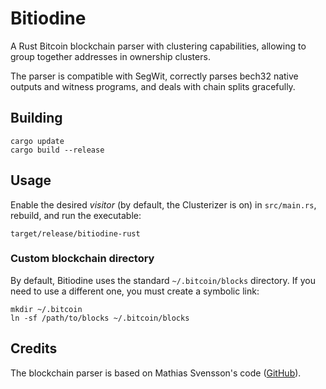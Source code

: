 # Bitiodine
A Rust Bitcoin blockchain parser with clustering capabilities, allowing to group together addresses in ownership clusters.

The parser is compatible with SegWit, correctly parses bech32 native outputs and witness programs, and deals with chain splits gracefully.

## Building

```
cargo update
cargo build --release
```

## Usage

Enable the desired *visitor* (by default, the Clusterizer is on) in `src/main.rs`, rebuild, and run the executable:

```
target/release/bitiodine-rust
```

### Custom blockchain directory

By default, Bitiodine uses the standard `~/.bitcoin/blocks` directory.
If you need to use a different one, you must create a symbolic link:

```
mkdir ~/.bitcoin
ln -sf /path/to/blocks ~/.bitcoin/blocks
```

## Credits

The blockchain parser is based on Mathias Svensson's code ([GitHub](https://github.com/Idolf)).
